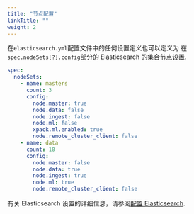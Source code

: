 ```yaml
---
title: "节点配置"
linkTitle: ""
weight: 2
---
```


在`elasticsearch.yml`配置文件中的任何设置定义也可以定义为 在`spec.nodeSets[?].config`部分的 Elasticsearch 的集合节点设置.

```yaml
spec:
  nodeSets:
    - name: masters
      count: 3
      config:
        node.master: true
        node.data: false
        node.ingest: false
        node.ml: false
        xpack.ml.enabled: true
        node.remote_cluster_client: false
    - name: data
      count: 10
      config:
        node.master: false
        node.data: true
        node.ingest: true
        node.ml: true
        node.remote_cluster_client: false
```

有关 Elasticsearch 设置的详细信息，请参阅[配置 Elasticsearch](https://www.elastic.co/guide/en/elasticsearch/reference/current/settings.html).

